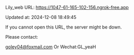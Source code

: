 Lily_web URL: https://1047-61-165-102-156.ngrok-free.app

Updated at: 2024-12-08 18:49:45

If you cannot open this URL, the server might be down.

Please contact: 

goley04@foxmail.com Or Wechat:GL_yeaH